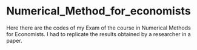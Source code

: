 # Numerical_Method_for_economists
Here there are the codes of my Exam of the course in  Numerical Methods for Economists. 
I had to replicate the results obtained by a researcher in a paper.
